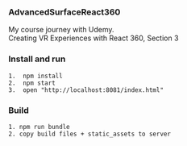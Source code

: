 ### AdvancedSurfaceReact360
My course journey with Udemy.<br>
Creating VR Experiences with React 360, Section 3

### Install and run
```
1.  npm install
2.  npm start
3.  open "http://localhost:8081/index.html"
```

### Build
```
1. npm run bundle
2. copy build files + static_assets to server
```
